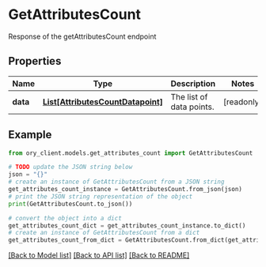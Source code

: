 # GetAttributesCount

Response of the getAttributesCount endpoint

## Properties

Name | Type | Description | Notes
------------ | ------------- | ------------- | -------------
**data** | [**List[AttributesCountDatapoint]**](AttributesCountDatapoint.md) | The list of data points. | [readonly] 

## Example

```python
from ory_client.models.get_attributes_count import GetAttributesCount

# TODO update the JSON string below
json = "{}"
# create an instance of GetAttributesCount from a JSON string
get_attributes_count_instance = GetAttributesCount.from_json(json)
# print the JSON string representation of the object
print(GetAttributesCount.to_json())

# convert the object into a dict
get_attributes_count_dict = get_attributes_count_instance.to_dict()
# create an instance of GetAttributesCount from a dict
get_attributes_count_from_dict = GetAttributesCount.from_dict(get_attributes_count_dict)
```
[[Back to Model list]](../README.md#documentation-for-models) [[Back to API list]](../README.md#documentation-for-api-endpoints) [[Back to README]](../README.md)


